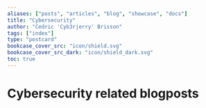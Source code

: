 ```yaml
---
aliases: ["posts", "articles", "blog", "showcase", "docs"]
title: "Cybersecurity"
author: "Cedric 'Cyb3rjerry' Brisson"
tags: ["index"]
type: "postcard"
bookcase_cover_src: "icon/shield.svg"
bookcase_cover_src_dark: "icon/shield_dark.svg"
toc: true
---
```


# Cybersecurity related blogposts